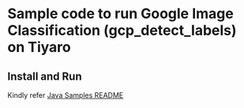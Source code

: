 # Sample code to run Google Image Classification (gcp_detect_labels) on Tiyaro

## Install and Run
Kindly refer [Java Samples README](../../../../../../../../README.md)